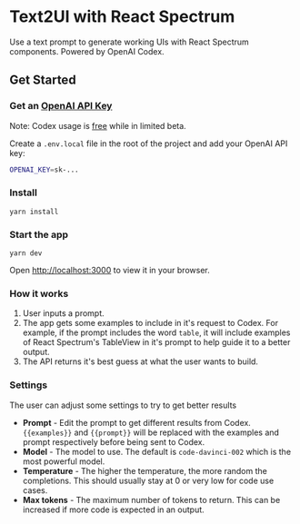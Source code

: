 # Text2UI with React Spectrum

Use a text prompt to generate working UIs with React Spectrum components. Powered by OpenAI Codex.

## Get Started

### Get an [OpenAI API Key](https://beta.openai.com/account/api-keys)

Note: Codex usage is [free](https://beta.openai.com/docs/models/codex) while in limited beta.

Create a `.env.local` file in the root of the project and add your OpenAI API key:

```bash
OPENAI_KEY=sk-...
```

### Install

`yarn install`

### Start the app

`yarn dev`

Open [http://localhost:3000](http://localhost:3000) to view it in your browser.

### How it works

1. User inputs a prompt.
2. The app gets some examples to include in it's request to Codex. For example, if the prompt includes the word `table`, it will include examples of React Spectrum's TableView in it's prompt to help guide it to a better output.
3. The API returns it's best guess at what the user wants to build.

### Settings

The user can adjust some settings to try to get better results

- **Prompt** - Edit the prompt to get different results from Codex. `{{examples}}` and `{{prompt}}` will be replaced with the examples and prompt respectively before being sent to Codex.
- **Model** - The model to use. The default is `code-davinci-002` which is the most powerful model.
- **Temperature** - The higher the temperature, the more random the completions. This should usually stay at 0 or very low for code use cases.
- **Max tokens** - The maximum number of tokens to return. This can be increased if more code is expected in an output.
